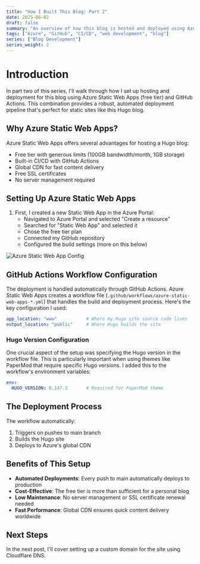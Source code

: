 ```yaml
---
title: "How I Built This Blog: Part 2"
date: 2025-06-02
draft: false
summary: "An overview of how this blog is hosted and deployed using Azure Static Web Apps and GitHub Actions."
tags: ["Azure", "GitHub", "CI/CD", "web development", "blog"]
series: ["Blog Development"]
series_weight: 2
---
```


# Introduction

In part two of this series, I'll walk through how I set up hosting and deployment for this blog using Azure Static Web Apps (free tier) and GitHub Actions. This combination provides a robust, automated deployment pipeline that's perfect for static sites like this Hugo blog.

## Why Azure Static Web Apps?

Azure Static Web Apps offers several advantages for hosting a Hugo blog:

- Free tier with generous limits (100GB bandwidth/month, 1GB storage)
- Built-in CI/CD with GitHub Actions
- Global CDN for fast content delivery
- Free SSL certificates
- No server management required

## Setting Up Azure Static Web Apps

1. First, I created a new Static Web App in the Azure Portal:
   - Navigated to Azure Portal and selected "Create a resource"
   - Searched for "Static Web App" and selected it
   - Chose the free tier plan
   - Connected my GitHub repository
   - Configured the build settings (more on this below)

![Azure Static Web App Config](/assets/posts/how-i-built-this-blog/azure-static-web-app-config.png#center)

## GitHub Actions Workflow Configuration

The deployment is handled automatically through GitHub Actions. Azure Static Web Apps creates a workflow file (`.github/workflows/azure-static-web-apps-*.yml`) that handles the build and deployment process. Here's the key configuration I used:

```yaml
app_location: "www"           # Where my Hugo site source code lives
output_location: "public"     # Where Hugo builds the site
```

### Hugo Version Configuration

One crucial aspect of the setup was specifying the Hugo version in the workflow file. This is particularly important when using themes like PaperMod that require specific Hugo versions. I added this to the workflow's environment variables:

```yaml
env:
  HUGO_VERSION: 0.147.3       # Required for PaperMod theme
```

## The Deployment Process

The workflow automatically:
1. Triggers on pushes to main branch
2. Builds the Hugo site
3. Deploys to Azure's global CDN

## Benefits of This Setup

- **Automated Deployments**: Every push to main automatically deploys to production
- **Cost-Effective**: The free tier is more than sufficient for a personal blog
- **Low Maintenance**: No server management or SSL certificate renewal needed
- **Fast Performance**: Global CDN ensures quick content delivery worldwide

## Next Steps

In the next post, I'll cover setting up a custom domain for the site using Cloudflare DNS.

